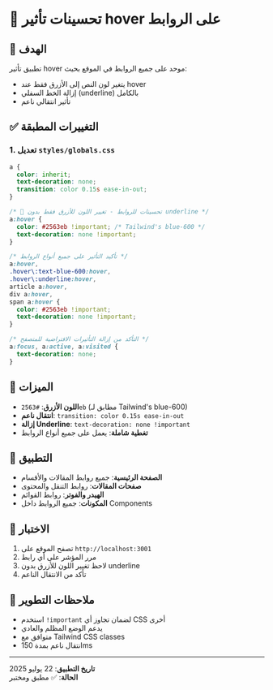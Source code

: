 # 🔗 تحسينات تأثير hover على الروابط

## 🎯 الهدف
تطبيق تأثير hover موحد على جميع الروابط في الموقع بحيث:
- يتغير لون النص إلى الأزرق فقط عند hover
- إزالة الخط السفلي (underline) بالكامل
- تأثير انتقالي ناعم

## ✅ التغييرات المطبقة

### 1. تعديل `styles/globals.css`
```css
a {
  color: inherit;
  text-decoration: none;
  transition: color 0.15s ease-in-out;
}

/* 🎨 تحسينات للروابط - تغيير اللون للأزرق فقط بدون underline */
a:hover {
  color: #2563eb !important; /* Tailwind's blue-600 */
  text-decoration: none !important;
}

/* تأكيد التأثير على جميع أنواع الروابط */
a:hover, 
.hover\:text-blue-600:hover, 
.hover\:underline:hover,
article a:hover,
div a:hover,
span a:hover {
  color: #2563eb !important; 
  text-decoration: none !important;
}

/* التأكد من إزالة التأثيرات الافتراضية للمتصفح */
a:focus, a:active, a:visited {
  text-decoration: none;
}
```

## 🎨 الميزات
- **اللون الأزرق**: `#2563eb` (مطابق لـ Tailwind's blue-600)
- **انتقال ناعم**: `transition: color 0.15s ease-in-out`
- **إزالة Underline**: `text-decoration: none !important`
- **تغطية شاملة**: يعمل على جميع أنواع الروابط

## 📱 التطبيق
- **الصفحة الرئيسية**: جميع روابط المقالات والأقسام
- **صفحات المقالات**: روابط التنقل والمحتوى
- **الهيدر والفوتر**: روابط القوائم
- **المكونات**: جميع الروابط داخل Components

## 🧪 الاختبار
1. تصفح الموقع على `http://localhost:3001`
2. مرر المؤشر على أي رابط
3. لاحظ تغيير اللون للأزرق بدون underline
4. تأكد من الانتقال الناعم

## 📝 ملاحظات التطوير
- استخدم `!important` لضمان تجاوز أي CSS أخرى
- يدعم الوضع المظلم والعادي
- متوافق مع Tailwind CSS classes
- انتقال ناعم بمدة 150ms

---
**تاريخ التطبيق**: 22 يوليو 2025  
**الحالة**: ✅ مطبق ومختبر
